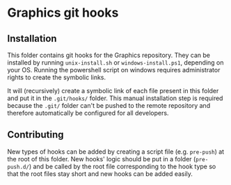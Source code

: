 # Graphics git hooks

## Installation

This folder contains git hooks for the Graphics repository. 
They can be installed by running `unix-install.sh` or `windows-install.ps1`, depending on your OS. Running the powershell script on windows requires administrator rights to create the symbolic links.

It will (recursively) create a symbolic link of each file present in this folder and put it in the `.git/hooks/` folder.
This manual installation step is required because the `.git/` folder can't be pushed to the remote repository and therefore automatically be configured for all developers. 

## Contributing

New types of hooks can be added by creating a script file (e.g. `pre-push`) at the root of this folder.
New hooks' logic should be put in a folder (`pre-push.d/`) and be called by the root file corresponding to the hook type so that the root files stay short and new hooks can be added easily.